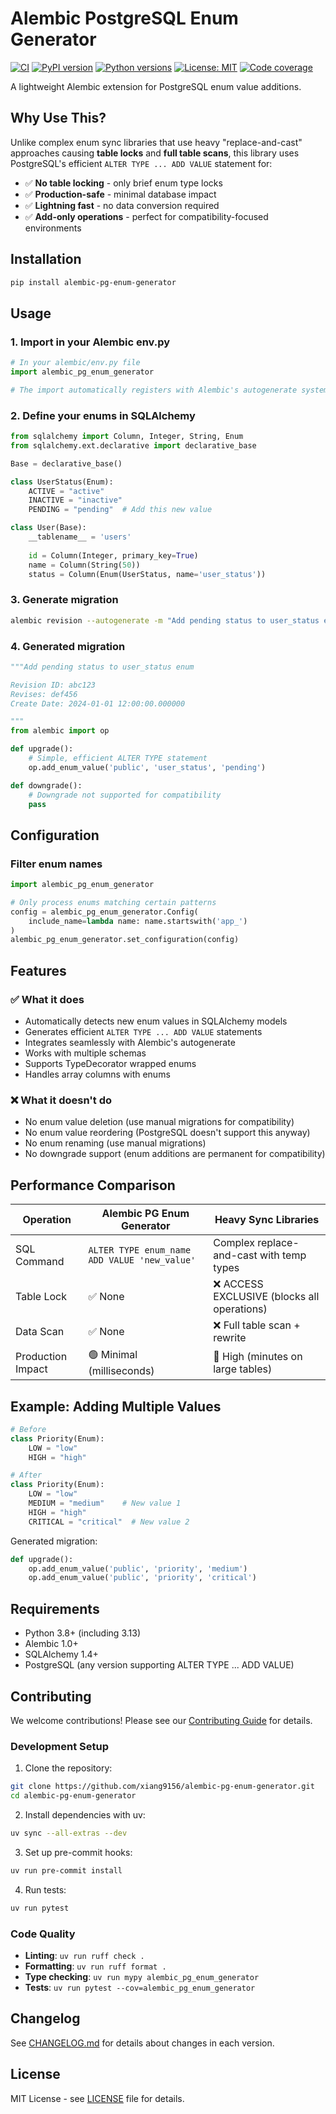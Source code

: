 # Alembic PostgreSQL Enum Generator

[![CI](https://github.com/xiang9156/alembic-pg-enum-generator/workflows/CI/badge.svg)](https://github.com/xiang9156/alembic-pg-enum-generator/actions)
[![PyPI version](https://badge.fury.io/py/alembic-pg-enum-generator.svg)](https://badge.fury.io/py/alembic-pg-enum-generator)
[![Python versions](https://img.shields.io/pypi/pyversions/alembic-pg-enum-generator.svg)](https://pypi.org/project/alembic-pg-enum-generator/)
[![License: MIT](https://img.shields.io/badge/License-MIT-yellow.svg)](https://opensource.org/licenses/MIT)
[![Code coverage](https://codecov.io/gh/xiang9156/alembic-pg-enum-generator/branch/main/graph/badge.svg)](https://codecov.io/gh/xiang9156/alembic-pg-enum-generator)

A lightweight Alembic extension for PostgreSQL enum value additions.

## Why Use This?

Unlike complex enum sync libraries that use heavy "replace-and-cast" approaches causing **table locks** and **full table scans**, this library uses PostgreSQL's efficient `ALTER TYPE ... ADD VALUE` statement for:

- ✅ **No table locking** - only brief enum type locks
- ✅ **Production-safe** - minimal database impact  
- ✅ **Lightning fast** - no data conversion required
- ✅ **Add-only operations** - perfect for compatibility-focused environments

## Installation

```bash
pip install alembic-pg-enum-generator
```

## Usage

### 1. Import in your Alembic env.py

```python
# In your alembic/env.py file
import alembic_pg_enum_generator

# The import automatically registers with Alembic's autogenerate system
```

### 2. Define your enums in SQLAlchemy

```python
from sqlalchemy import Column, Integer, String, Enum
from sqlalchemy.ext.declarative import declarative_base

Base = declarative_base()

class UserStatus(Enum):
    ACTIVE = "active"
    INACTIVE = "inactive"
    PENDING = "pending"  # Add this new value

class User(Base):
    __tablename__ = 'users'
    
    id = Column(Integer, primary_key=True)
    name = Column(String(50))
    status = Column(Enum(UserStatus, name='user_status'))
```

### 3. Generate migration

```bash
alembic revision --autogenerate -m "Add pending status to user_status enum"
```

### 4. Generated migration

```python
"""Add pending status to user_status enum

Revision ID: abc123
Revises: def456
Create Date: 2024-01-01 12:00:00.000000

"""
from alembic import op

def upgrade():
    # Simple, efficient ALTER TYPE statement
    op.add_enum_value('public', 'user_status', 'pending')

def downgrade():
    # Downgrade not supported for compatibility
    pass
```

## Configuration

### Filter enum names

```python
import alembic_pg_enum_generator

# Only process enums matching certain patterns
config = alembic_pg_enum_generator.Config(
    include_name=lambda name: name.startswith('app_')
)
alembic_pg_enum_generator.set_configuration(config)
```

## Features

### ✅ What it does
- Automatically detects new enum values in SQLAlchemy models
- Generates efficient `ALTER TYPE ... ADD VALUE` statements
- Integrates seamlessly with Alembic's autogenerate
- Works with multiple schemas
- Supports TypeDecorator wrapped enums
- Handles array columns with enums

### ❌ What it doesn't do
- No enum value deletion (use manual migrations for compatibility)
- No enum value reordering (PostgreSQL doesn't support this anyway)
- No enum renaming (use manual migrations)
- No downgrade support (enum additions are permanent for compatibility)

## Performance Comparison

| Operation | Alembic PG Enum Generator | Heavy Sync Libraries |
|-----------|----------------------|---------------------|
| SQL Command | `ALTER TYPE enum_name ADD VALUE 'new_value'` | Complex replace-and-cast with temp types |
| Table Lock | ✅ None | ❌ ACCESS EXCLUSIVE (blocks all operations) |
| Data Scan | ✅ None | ❌ Full table scan + rewrite |
| Production Impact | 🟢 Minimal (milliseconds) | 🔴 High (minutes on large tables) |

## Example: Adding Multiple Values

```python
# Before
class Priority(Enum):
    LOW = "low"
    HIGH = "high"

# After  
class Priority(Enum):
    LOW = "low"
    MEDIUM = "medium"    # New value 1
    HIGH = "high"
    CRITICAL = "critical"  # New value 2
```

Generated migration:
```python
def upgrade():
    op.add_enum_value('public', 'priority', 'medium')
    op.add_enum_value('public', 'priority', 'critical')
```

## Requirements

- Python 3.8+ (including 3.13)
- Alembic 1.0+
- SQLAlchemy 1.4+
- PostgreSQL (any version supporting ALTER TYPE ... ADD VALUE)

## Contributing

We welcome contributions! Please see our [Contributing Guide](CONTRIBUTING.md) for details.

### Development Setup

1. Clone the repository:
```bash
git clone https://github.com/xiang9156/alembic-pg-enum-generator.git
cd alembic-pg-enum-generator
```

2. Install dependencies with uv:
```bash
uv sync --all-extras --dev
```

3. Set up pre-commit hooks:
```bash
uv run pre-commit install
```

4. Run tests:
```bash
uv run pytest
```

### Code Quality

- **Linting**: `uv run ruff check .`
- **Formatting**: `uv run ruff format .`
- **Type checking**: `uv run mypy alembic_pg_enum_generator`
- **Tests**: `uv run pytest --cov=alembic_pg_enum_generator`

## Changelog

See [CHANGELOG.md](CHANGELOG.md) for details about changes in each version.

## License

MIT License - see [LICENSE](LICENSE) file for details.